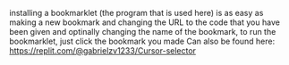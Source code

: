 installing a bookmarklet (the program that is used here) is as easy as making a new bookmark and changing the URL to the code that you have been given and optinally changing the name of the bookmark, to run the bookmarklet, just click the bookmark you made
Can also be found here: https://replit.com/@gabrielzv1233/Cursor-selector
